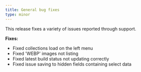 ```yaml
---
title: General bug fixes
type: minor
---
```


This release fixes a variety of issues reported through support.

**Fixes:**

* Fixed collections load on the left menu
* Fixed 'WEBP' images not listing
* Fixed latest build status not updating correctly
* Fixed issue saving to hidden fields containing select data